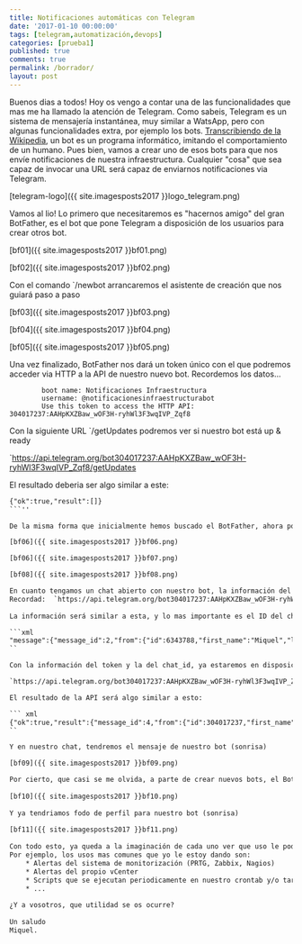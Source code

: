```yaml
---
title: Notificaciones automáticas con Telegram
date: '2017-01-10 00:00:00'
tags: [telegram,automatización,devops]
categories: [prueba1]
published: true
comments: true
permalink: /borrador/
layout: post
---
```


Buenos dias a todos!
Hoy os vengo a contar una de las funcionalidades  que mas me ha llamado la atención de Telegram.
Como sabeis, Telegram es un sistema de mensajería instantánea, muy similar a WatsApp, pero con algunas funcionalidades extra, por ejemplo los bots.
[Transcribiendo de la Wikipedia](https://es.wikipedia.org/wiki/Bot), un bot es un programa informático, imitando el comportamiento de un humano. Pues bien, vamos a crear uno de esos bots para que nos envíe notificaciones de nuestra infraestructura. Cualquier "cosa" que sea capaz de invocar una URL será capaz de enviarnos notificaciones via Telegram.

[telegram-logo]({{ site.imagesposts2017 }}logo_telegram.png)

Vamos al lio!
Lo primero que necesitaremos es "hacernos amigo" del gran BotFather, es el bot que pone Telegram a disposición de los usuarios para crear otros bot.

[bf01]({{ site.imagesposts2017 }}bf01.png)

[bf02]({{ site.imagesposts2017 }}bf02.png)


Con el comando `/newbot arrancaremos el asistente de creación que nos guiará paso a paso

[bf03]({{ site.imagesposts2017 }}bf03.png)

[bf04]({{ site.imagesposts2017 }}bf04.png)

[bf05]({{ site.imagesposts2017 }}bf05.png)


Una vez finalizado, BotFather nos dará un token único con el que podremos acceder via HTTP a la API de nuestro nuevo bot. Recordemos los datos...

```
		boot name: Notificaciones Infraestructura
		username: @notificacionesinfraestructurabot
		Use this token to access the HTTP API: 304017237:AAHpKXZBaw_wOF3H-ryhWl3F3wqIVP_Zqf8
```

Con la siguiente URL `/getUpdates podremos ver si nuestro bot está up & ready
 
`https://api.telegram.org/bot304017237:AAHpKXZBaw_wOF3H-ryhWl3F3wqIVP_Zqf8/getUpdates

El resultado deberia ser algo similar a este:

``` xml
{"ok":true,"result":[]}
```''

De la misma forma que inicialmente hemos buscado el BotFather, ahora podremos encontrar nuestro bot en la búsqueda global e iniciar un chat con él

[bf06]({{ site.imagesposts2017 }}bf06.png)

[bf06]({{ site.imagesposts2017 }}bf07.png)

[bf08]({{ site.imagesposts2017 }}bf08.png)

En cuanto tengamos un chat abierto con nuestro bot, la información del `/getUpdates` cambiará
Recordad:  `https://api.telegram.org/bot304017237:AAHpKXZBaw_wOF3H-ryhWl3F3wqIVP_Zqf8/getUpdates`
 
La información será similar a esta, y lo mas importante es el ID del chat, en mi caso **6343788**

```xml
"message":{"message_id":2,"from":{"id":6343788,"first_name":"Miquel","last_name":"Mariano","username":"miquelMariano"},"chat":{"id":6343788,"first_name":"Miquel","last_name":"Mariano","username":"miquelMariano","type":"private"},"date":1485939966,"text":"/start","entities":[{"type":"bot_command","offset":0,"length":6}]}}]}
``

Con la información del token y la del chat_id, ya estaremos en disposición de invocar a nuestro bot via http, por ejemplo:

`https://api.telegram.org/bot304017237:AAHpKXZBaw_wOF3H-ryhWl3F3wqIVP_Zqf8/sendMessage?chat_id=6343788&text=Hello+World`

El resultado de la API será algo similar a esto:

``` xml
{"ok":true,"result":{"message_id":4,"from":{"id":304017237,"first_name":"Notificaciones infraestructura","username":"notificacionesinfraestructurabot"},"chat":{"id":6343788,"first_name":"Miquel","last_name":"Mariano","username":"miquelMariano","type":"private"},"date":1485940456,"text":"Hello World"}}
``

Y en nuestro chat, tendremos el mensaje de nuestro bot (sonrisa)

[bf09]({{ site.imagesposts2017 }}bf09.png)

Por cierto, que casi se me olvida, a parte de crear nuevos bots, el BotFather nos puede ayudar a customizar nuestros bots, como por ejemplo, asignándoles una imagen de perfil
 
[bf10]({{ site.imagesposts2017 }}bf10.png)
 
Y ya tendriamos fodo de perfil para nuestro bot (sonrisa)
 
[bf11]({{ site.imagesposts2017 }}bf11.png) 
 
Con todo esto, ya queda a la imaginación de cada uno ver que uso le podemos dar a nuestro bot. 
Por ejemplo, los usos mas comunes que yo le estoy dando son:
	* Alertas del sistema de monitorización (PRTG, Zabbix, Nagios)
	* Alertas del propio vCenter
	* Scripts que se ejecutan periodicamente en nuestro crontab y/o tareas programadas de windows
 	* ...
 	
¿Y a vosotros, que utilidad se os ocurre?
 
Un saludo
Miquel.